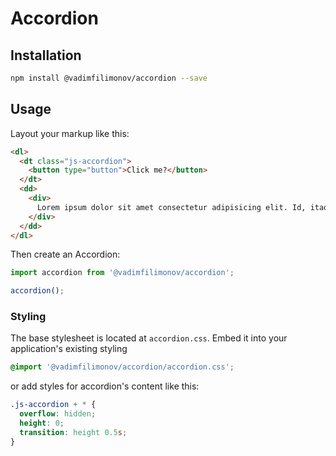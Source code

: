 # Accordion

## Installation

```sh
npm install @vadimfilimonov/accordion --save
```

## Usage

Layout your markup like this:

```html
<dl>
  <dt class="js-accordion">
    <button type="button">Click me?</button>
  </dt>
  <dd>
    <div>
      Lorem ipsum dolor sit amet consectetur adipisicing elit. Id, itaque quisquam?
    </div>
  </dd>
</dl>
```

Then create an Accordion:

```javascript
import accordion from '@vadimfilimonov/accordion';

accordion();
```

### Styling

The base stylesheet is located at `accordion.css`. Embed it into your application's existing styling

``` css
@import '@vadimfilimonov/accordion/accordion.css';
```

or add styles for accordion's content like this:

```css
.js-accordion + * {
  overflow: hidden;
  height: 0;
  transition: height 0.5s;
}
```

